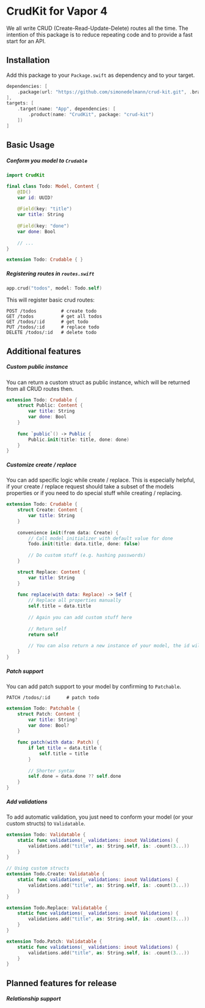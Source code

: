 # CrudKit for Vapor 4

We all write CRUD (Create-Read-Update-Delete) routes all the time. The intention of this package is to reduce repeating code and to provide a fast start for an API. 

## Installation

Add this package to your `Package.swift` as dependency and to your target.

```swift
dependencies: [
    .package(url: "https://github.com/simonedelmann/crud-kit.git", .branch("master"))
],
targets: [
    .target(name: "App", dependencies: [
        .product(name: "CrudKit", package: "crud-kit")
    ])
]
```

## Basic Usage

##### Conform you model to `Crudable`

```swift
import CrudKit

final class Todo: Model, Content {
    @ID()
    var id: UUID?
    
    @Field(key: "title")
    var title: String
    
    @Field(key: "done")
    var done: Bool
    
    // ...
}

extension Todo: Crudable { }
```

##### Registering routes in `routes.swift`

```swift
app.crud("todos", model: Todo.self)
```

This will register basic crud routes:

```
POST /todos         # create todo
GET /todos          # get all todos
GET /todos/:id      # get todo
PUT /todos/:id      # replace todo
DELETE /todos/:id   # delete todo
```

## Additional features

##### Custom public instance

You can return a custom struct as public instance, which will be returned from all CRUD routes then.

```swift
extension Todo: Crudable {
    struct Public: Content {
        var title: String
        var done: Bool
    }
    
    func `public`() -> Public {
        Public.init(title: title, done: done)
    }
}
```

##### Customize create / replace

You can add specific logic while create / replace. This is especially helpful, if your create / replace request should take a subset of the models properties or if you need to do special stuff while creating / replacing.

```swift
extension Todo: Crudable {
    struct Create: Content {
        var title: String
    }
    
    convenience init(from data: Create) {
        // Call model initializer with default value for done
        Todo.init(title: data.title, done: false)
        
        // Do custom stuff (e.g. hashing passwords)
    }

    struct Replace: Content {
        var title: String
    }
    
    func replace(with data: Replace) -> Self {
        // Replace all properties manually
        self.title = data.title
        
        // Again you can add custom stuff here
        
        // Return self
        return self
        
        // You can also return a new instance of your model, the id will be preserved.
    }
}
```

##### Patch support

You can add patch support to your model by confirming to `Patchable`.

```
PATCH /todos/:id      # patch todo
```

```swift
extension Todo: Patchable {
    struct Patch: Content {
        var title: String?
        var done: Bool?
    }
    
    func patch(with data: Patch) {
        if let title = data.title {
            self.title = title
        }
        
        // Shorter syntax
        self.done = data.done ?? self.done
    }
}
```

##### Add validations

To add automatic validation, you just need to conform your model (or your custom structs) to `Validatable`. 

```swift
extension Todo: Validatable {
    static func validations(_ validations: inout Validations) {
        validations.add("title", as: String.self, is: .count(3...))
    }
}

// Using custom structs
extension Todo.Create: Validatable {
    static func validations(_ validations: inout Validations) {
        validations.add("title", as: String.self, is: .count(3...))
    }
}

extension Todo.Replace: Validatable {
    static func validations(_ validations: inout Validations) {
        validations.add("title", as: String.self, is: .count(3...))
    }
}

extension Todo.Patch: Validatable {
    static func validations(_ validations: inout Validations) {
        validations.add("title", as: String.self, is: .count(3...))
    }
}
```

## Planned features for release

##### Relationship support

